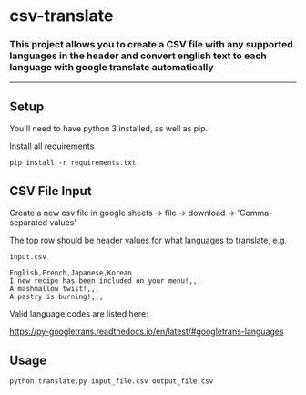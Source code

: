 # csv-translate

### This project allows you to create a CSV file with any supported languages in the header and convert english text to each language with google translate automatically

---

## Setup

You'll need to have python 3 installed, as well as pip.

Install all requirements

```
pip install -r requirements.txt
```

## CSV File Input

Create a new csv file in google sheets -> file -> download -> 'Comma-separated values'

The top row should be header values for what languages to translate, e.g.

```input.csv```
```
English,French,Japanese,Korean
I new recipe has been included on your menu!,,,
A mashmallow twist!,,,
A pastry is burning!,,,
```

Valid language codes are listed here:

https://py-googletrans.readthedocs.io/en/latest/#googletrans-languages



## Usage
```python translate.py input_file.csv output_file.csv```